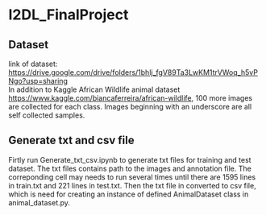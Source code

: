 # I2DL_FinalProject

## Dataset
link of dataset: https://drive.google.com/drive/folders/1bhlj_fgV89Ta3LwKM1trVWoq_h5vPNgo?usp=sharing  
In addition to Kaggle African Wildlife animal dataset https://www.kaggle.com/biancaferreira/african-wildlife, 100 more images are collected for each class. Images beginning with an underscore are all self collected samples.  

## Generate txt and csv file 
Firtly run Generate_txt_csv.ipynb to generate txt files for training and test dataset. The txt files contains path to the images and annotation file. The correponding cell may needs to run several times until there are 1595 lines in train.txt and 221 lines in test.txt.
Then the txt file in converted to csv file, which is need for creating an instance of defined AnimalDataset class in animal_dataset.py.  
